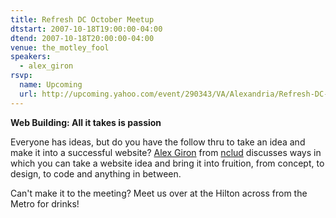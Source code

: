```yaml
---
title: Refresh DC October Meetup
dtstart: 2007-10-18T19:00:00-04:00
dtend: 2007-10-18T20:00:00-04:00
venue: the_motley_fool
speakers:
  - alex_giron
rsvp:
  name: Upcoming
  url: http://upcoming.yahoo.com/event/290343/VA/Alexandria/Refresh-DC-October-meetup/The-Motley-Fool/
---
```


**Web Building: All it takes is passion**

Everyone has ideas, but do you have the follow thru to take an idea and make it into a successful website? [Alex Giron](http://www.cssbeauty.com) from [nclud](http://nclud.com) discusses ways in which you can take a website idea and bring it into fruition, from concept, to design, to code and anything in between.

Can't make it to the meeting? Meet us over at the Hilton across from the Metro for drinks!